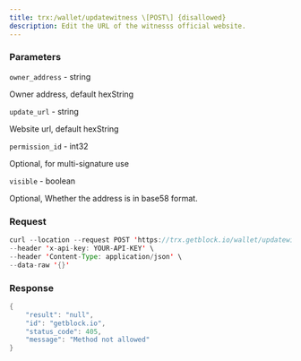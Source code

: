 ```yaml
---
title: trx:/wallet/updatewitness \[POST\] {disallowed}
description: Edit the URL of the witnesss official website.
---
```


### Parameters


`owner_address` - string

Owner address, default hexString

`update_url` - string

Website url, default hexString

`permission_id` - int32

Optional, for multi-signature use

`visible` - boolean

Optional, Whether the address is in base58 format.

### Request

``` java
curl --location --request POST 'https://trx.getblock.io/wallet/updatewitness' \
--header 'x-api-key: YOUR-API-KEY' \
--header 'Content-Type: application/json' \
--data-raw '{}'
```

###  Response

``` java
{
    "result": "null",
    "id": "getblock.io",
    "status_code": 405,
    "message": "Method not allowed"
}
```

